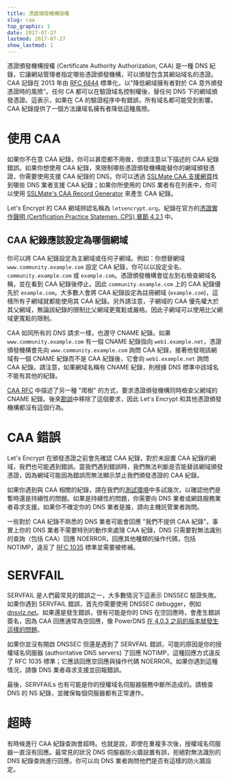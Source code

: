 ```yaml
---
title: 憑證頒發機構授權
slug: caa
top_graphic: 1
date: 2017-07-27
lastmod: 2017-07-27
show_lastmod: 1
---
```




憑證頒發機構授權 (Certificate Authority Authorization, CAA) 是一種 DNS 紀錄，它讓網站管理者指定哪些憑證頒發機構，可以頒發包含其網站域名的憑證。CAA 記錄在 2013 年由 [RFC 6844](https://tools.ietf.org/html/rfc6844) 標準化，以"降低網域擁有者對於 CA 意外頒發憑證時的風險"。任何 CA 都可以在驗證域名控制權後，替任何 DNS 下的網域頒發憑證。這表示，如果在 CA 的驗證程序中有錯誤，所有域名都可能受到影響。CAA 紀錄提供了一個方法讓域名擁有者降低這種風險。

# 使用 CAA

如果你不在意 CAA 紀錄，你可以甚麼都不用做，但請注意以下描述的 CAA 紀錄錯誤。如果你想使用 CAA 紀錄，來限制哪些憑證頒發機構能替你的網域頒發憑證，你需要使用支援 CAA 紀錄的 DNS。你可以透過 [SSLMate CAA 支援網頁](https://sslmate.com/caa/support)找到哪些 DNS 業者支援 CAA 紀錄；如果你所使用的 DNS 業者有在列表中，你可以使用 [SSLMate's CAA Record Generator](https://sslmate.com/caa/) 來產生 CAA 紀錄。

Let's Encrypt 的 CAA 網域辨認名稱為 `letsencrypt.org`。紀錄在官方的[憑證實作聲明 (Certification Practice Statemen, CPS) 章節 4.2.1](/repository) 中。

## CAA 紀錄應該設定為哪個網域

你可以將 CAA 紀錄設定為主網域或任何子網域。例如：你想替網域 `www.community.example.com` 設定 CAA 紀錄，你可以以設定全名、`community.example.com` 或 `example.com`。憑證頒發機構會從左到右檢查網域名稱，並在看到 CAA 紀錄後停止。因此 `community.example.com` 上的 CAA 紀錄優先於  `example.com`。大多數人會將 CAA 紀錄設定為註冊網域 (`example.com`)，這樣所有子網域就都能使用其 CAA 紀錄。另外請注意，子網域的 CAA 優先權大於其父網域，無論該紀錄的限制比父網域更寬鬆或嚴格。因此子網域可以使用比父網域更寬鬆的限制。

CAA 如同所有的 DNS 請求一樣，也遵守 CNAME 紀錄。如果 `www.community.example.com`  有一個 CNAME 紀錄指向 `web1.example.net`，憑證頒發機構會先向 `www.community.example.com` 詢問 CAA 紀錄，接著他發現該網域有一個 CNAME 紀錄而不是 CAA 紀錄後，它會向 `web1.example.net` 詢問 CAA 紀錄。請注意，如果網域名稱有 CNAME 紀錄，則根據 DNS 標準中該域名不能有其他的紀錄。

[CAA RFC](https://tools.ietf.org/html/rfc6844) 中描述了另一種 "爬樹" 的方式，要求憑證頒發機構同時檢查父網域的 CNAME 紀錄。後來[勘誤](https://www.rfc-editor.org/errata/eid5065)中移除了這個要求，因此  Let's Encrypt 和其他憑證頒發機構都沒有這個行為。


# CAA 錯誤

Let's Encrypt 在頒發憑證之前會先確認 CAA 紀錄，對於未設置 CAA 紀錄的網域，我們也可能遇到錯誤。當我們遇到錯誤時，我們無法判斷是否能替該網域頒發憑證，因為網域可能因為錯誤而無法顯示禁止我們頒發憑證的 CAA 紀錄。

如果你遇到與 CAA 相關的紀錄，請在我們的[測試環境](/docs/staging-environment)中多試幾次，以確認他們是暫時還是持續性的問題。如果是持續性的問題，你需要向 DNS 業者或網路服務業者尋求支援。如果你不確定你的 DNS 業者是誰，請向主機託管業者詢問。

一些對於 CAA 紀錄不熟悉的 DNS 業者可能會回應 "我們不提供 CAA 紀錄"。事實上你的 DNS 業者不需要特別的動作來處理 CAA 紀錄，DNS 只需要對無法識別的查詢（包括 CAA）回應 NOERROR，回應其他種類的操作代碼，包括 NOTIMP，違反了 [RFC 1035](https://tools.ietf.org/html/rfc1035) 標準並需要被修補。

# SERVFAIL

SERVFAIL 是人們最常見的錯誤之一，大多數情況下這表示 DNSSEC 驗證失敗。如果你遇到 SERVFAIL 錯誤，首先你需要使用 DNSSEC debugger，例如 [dnsviz.net](http://dnsviz.net/)。如果還是發生錯誤，很有可能是你的 DNS 在空回應時，會產生錯誤簽名，因為 CAA 回應通常為空回應，像 PowerDNS [在 4.0.3 之前的版本就發生這樣的問題](https://community.letsencrypt.org/t/caa-servfail-changes/38298/2?u=jsha)。

如果你並沒有開啟 DNSSEC 但還是遇到了 SERVFAIL 錯誤，可能的原因是你的授權域名伺服器 (authoritative DNS servers) 了回應 NOTIMP，這種回應方式違反了 RFC 1035 標準；它應該回應空回應與操作代碼 NOERROR。如果你遇到這種情況，請像 DNS 業者尋求支援並回報錯誤。

最後，SERVFAILs 也有可能是你的授權域名伺服器服務中斷所造成的。請檢查 DNS 的 NS 紀錄，並確保每個伺服器都有正常運作。

# 超時

有時候進行 CAA 紀錄查詢會超時。也就是說，即使在重複多次後，授權域名伺服器一直沒有回應。最常見的狀況 DNS 伺服器防火牆設置有誤，拒絕對無法識別的 DNS 紀錄查詢進行回應。你可以向 DNS 業者詢問他們是否有這樣的防火牆設定。
